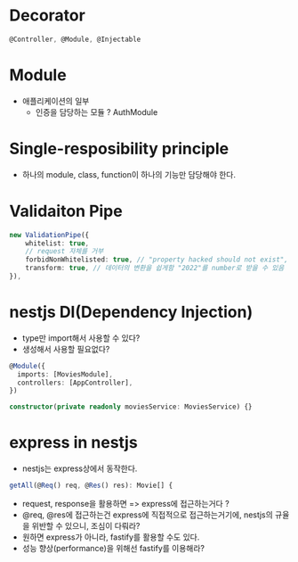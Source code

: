 # Decorator

```typescript
@Controller, @Module, @Injectable
```

# Module

- 애플리케이션의 일부
  - 인증을 담당하는 모듈 ? AuthModule

# Single-resposibility principle

- 하나의 module, class, function이 하나의 기능만 담당해야 한다.

# Validaiton Pipe

```typescript
new ValidationPipe({
    whitelist: true,
    // request 자체를 거부
    forbidNonWhitelisted: true, // "property hacked should not exist", validation decorator가 없는 데이터는 통과조차 하지 못함
    transform: true, // 데이터의 변환을 쉽게함 "2022"를 number로 받을 수 있음
}),
```

# nestjs DI(Dependency Injection)

- type만 import해서 사용할 수 있다?
- 생성해서 사용할 필요없다?

```typescript
@Module({
  imports: [MoviesModule],
  controllers: [AppController],
})

constructor(private readonly moviesService: MoviesService) {}
```

# express in nestjs

- nestjs는 express상에서 동작한다.

```typescript
getAll(@Req() req, @Res() res): Movie[] {
```

- request, response을 활용하면 => express에 접근하는거다 ?
- @req, @res에 접근하는건 express에 직접적으로 접근하는거기에, nestjs의 규율을 위반할 수 있으니, 조심이 다뤄라?
- 원하면 express가 아니라, fastify를 활용할 수도 있다.
- 성능 향상(performance)을 위해선 fastify를 이용해라?
